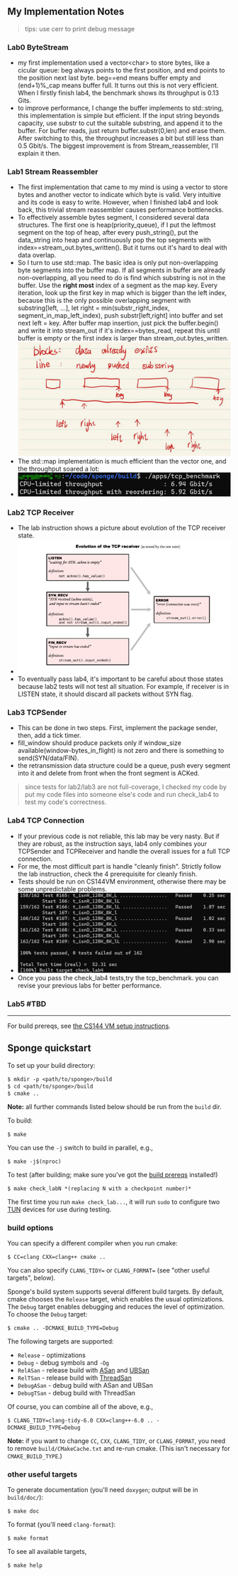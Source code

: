 ## My Implementation Notes

> tips: use cerr to print debug message

### Lab0 ByteStream
- my first implementation used a vector&lt;char> to store bytes, like a cicular queue: beg always points to the first position, and end points to the position next last byte. beg==end means buffer empty and (end+1)%_cap means buffer full. It turns out this is not very efficient. When I firstly finish lab4, the benchmark shows its throughput is 0.13 Gits.
- to improve performance, I change the buffer implements to std::string, this implementation is simple but efficient. If the input string beyonds capacity, use substr to cut the suitable substring, and append it to the buffer. For buffer reads, just return buffer.substr(0,len) and erase them. After switching to this, the throughput increases a bit but still less than 0.5 Gbit/s. The biggest improvement is from Stream_reassembler, I'll explain it then.

### Lab1 Stream Reassembler
- The first implementation that came to my mind is using a vector<char> to store bytes and another vector<bool> to indicate which byte is valid. Very intuitive and its code is easy to write. However, when I finished lab4 and look back, this trivial stream reassembler causes performance bottlenecks.
- To effectively assemble bytes segment, I considered several data structures. The first one is heap(priority_queue), if I put the leftmost segment on the top of heap, after every push_string(), put the data_string into heap and continuously pop the top segments with index==stream_out.bytes_written(). But it turns out it's hard to deal with data overlap. 
- So I turn to use std::map. The basic idea is only put non-overlapping byte segments into the buffer map. If all segments in buffer are already non-overlapping, all you need to do is find which substring is not in the buffer. Use the **right most** index of a segment as the map key. Every iteration, look up the first key in map which is bigger than the left index, because this is the only possible overlapping segment with substring[left, ...], let right = min(substr_right_index, segment_in_map_left_index), push substr[left,right] into buffer and set next left = key. After buffer map insertion, just pick the buffer.begin() and write it into stream_out if it's index==bytes_read, repeat this until buffer is empty or the first index is larger than stream_out.bytes_written.
![img.png](img.png)
- The std::map implementation is much efficient than the vector one, and the throughput soared a lot:
- ![img_1.png](img_1.png)

### Lab2 TCP Receiver
- The lab instruction shows a picture about evolution of the TCP receiver state.
- ![img_2.png](img_2.png)
- To eventually pass lab4, it's important to be careful about those states because lab2 tests will not test all situation. For example, if receiver is in LISTEN state, it should discard all packets without SYN flag.

### Lab3 TCPSender
- This can be done in two steps. First, implement the package sender, then, add a tick timer.
- fill_window should produce packets only if window_size available(window-bytes_in_flight) is not zero and there is something to send(SYN/data/FIN).
- the retransmission data structure could be a queue, push every segment into it and delete from front when the front segment is ACKed.
> since tests for lab2/lab3 are not full-coverage, I checked my code by put my code files into someone else's code and run check_lab4 to test my code's correctness.

### Lab4 TCP Connection
- If your previous code is not reliable, this lab may be very nasty. But if they are robust, as the instruction says, lab4 only combines your TCPSender and TCPReceiver and handle the overall issues for a full TCP connection.
- For me, the most difficult part is handle "cleanly finish". Strictly follow the lab instruction, check the 4 prerequisite for cleanly finish.
- Tests should be run on CS144VM environment, otherwise there may be some unpredictable problems.
- ![img_3.png](img_3.png)
- Once you pass the check_lab4 tests,try the tcp_benchmark. you can revise your previous labs for better performance.

### Lab5 #TBD

---
For build prereqs, see [the CS144 VM setup instructions](https://web.stanford.edu/class/cs144/vm_howto).

## Sponge quickstart

To set up your build directory:

	$ mkdir -p <path/to/sponge>/build
	$ cd <path/to/sponge>/build
	$ cmake ..

**Note:** all further commands listed below should be run from the `build` dir.

To build:

    $ make

You can use the `-j` switch to build in parallel, e.g.,

    $ make -j$(nproc)

To test (after building; make sure you've got the [build prereqs](https://web.stanford.edu/class/cs144/vm_howto) installed!)

    $ make check_labN *(replacing N with a checkpoint number)*

The first time you run `make check_lab...`, it will run `sudo` to configure two
[TUN](https://www.kernel.org/doc/Documentation/networking/tuntap.txt) devices for use during
testing.

### build options

You can specify a different compiler when you run cmake:

    $ CC=clang CXX=clang++ cmake ..

You can also specify `CLANG_TIDY=` or `CLANG_FORMAT=` (see "other useful targets", below).

Sponge's build system supports several different build targets. By default, cmake chooses the `Release`
target, which enables the usual optimizations. The `Debug` target enables debugging and reduces the
level of optimization. To choose the `Debug` target:

    $ cmake .. -DCMAKE_BUILD_TYPE=Debug

The following targets are supported:

- `Release` - optimizations
- `Debug` - debug symbols and `-Og`
- `RelASan` - release build with [ASan](https://en.wikipedia.org/wiki/AddressSanitizer) and
  [UBSan](https://developers.redhat.com/blog/2014/10/16/gcc-undefined-behavior-sanitizer-ubsan/)
- `RelTSan` - release build with
  [ThreadSan](https://developer.mozilla.org/en-US/docs/Mozilla/Projects/Thread_Sanitizer)
- `DebugASan` - debug build with ASan and UBSan
- `DebugTSan` - debug build with ThreadSan

Of course, you can combine all of the above, e.g.,

    $ CLANG_TIDY=clang-tidy-6.0 CXX=clang++-6.0 .. -DCMAKE_BUILD_TYPE=Debug

**Note:** if you want to change `CC`, `CXX`, `CLANG_TIDY`, or `CLANG_FORMAT`, you need to remove
`build/CMakeCache.txt` and re-run cmake. (This isn't necessary for `CMAKE_BUILD_TYPE`.)

### other useful targets

To generate documentation (you'll need `doxygen`; output will be in `build/doc/`):

    $ make doc

To format (you'll need `clang-format`):

    $ make format

To see all available targets,

    $ make help
